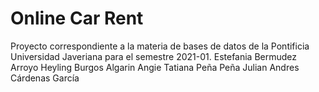 # Online Car Rent
Proyecto correspondiente a la materia de bases de datos de la Pontificia Universidad Javeriana para el semestre 2021-01.
Estefania Bermudez Arroyo
Heyling Burgos Algarin
Angie Tatiana Peña Peña
Julian Andres Cárdenas García
